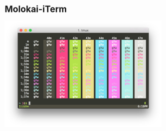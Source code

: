 # Molokai-iTerm
![](https://raw.githubusercontent.com/jacobj/Molokai-iTerm/master/screenshots/screenshot.png)

